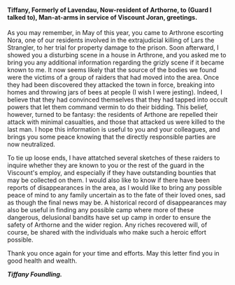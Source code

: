 #### Tiffany, Formerly of Lavendau, Now-resident of Arthorne, to (Guard I talked to), Man-at-arms in service of Viscount Joran, greetings.

<span class="newthought">As you may remember</span>, in May of this year, you came to Arthrone escorting Nora, one of our residents involved in the extrajudicial killing of Lars the Strangler, to her trial for property damage to the prison. Soon afterward, I showed you a disturbing scene in a house in Arthrone, and you asked me to bring you any additional information regarding the grizly scene if it became known to me. It now seems likely that the source of the bodies we found were the victims of a group of raiders that had moved into the area. Once they had been discovered they attacked the town in force, breaking into homes and throwing jars of bees at people (I wish I were jesting). Indeed, I believe that they had convinced themselves that they had tapped into occult powers that let them command vermin to do their bidding. This belief, however, turned to be fantasy: the residents of Arthone are repelled their attack with minimal casualties, and those that attacked us were killed to the last man. I hope this information is useful to you and your colleagues, and brings you some peace knowing that the directly responsible parties are now neutralized.

<span class="newthought">To tie up loose ends</span>, I have attatched several sketches of these raiders to inquire whether they are known to you or the rest of the guard in the Viscount's employ, and especially if they have outstanding bounties that may be collected on them. I would also like to know if there have been reports of disappearances in the area, as I would like to bring any possible peace of mind to any family uncertain as to the fate of their loved ones, sad as though the final news may be. A historical record of disappearances may also be useful in finding any possible camp where more of these dangerous, delusional bandits have set up camp in order to ensure the safety of Arthorne and the wider region. Any riches recovered will, of course, be shared with the individuals who make such a heroic effort possible.

Thank you once again for your time and efforts. May this letter find you in good health and wealth. 

***Tiffany Foundling.***
